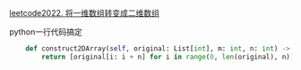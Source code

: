 [leetcode2022. 将一维数组转变成二维数组](https://leetcode-cn.com/problems/convert-1d-array-into-2d-array/)

python一行代码搞定
```python
    def construct2DArray(self, original: List[int], m: int, n: int) -> List[List[int]]:
        return [original[i: i + n] for i in range(0, len(original), n)] if len(original) == m * n else []
```
